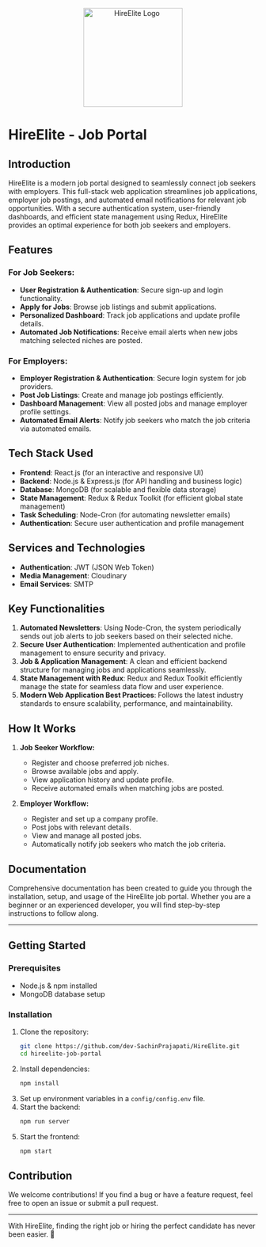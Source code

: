 <p align="center">
  <img src="public/logo.png" alt="HireElite Logo" width="200"/>
</p>

# HireElite - Job Portal
 
## Introduction

HireElite is a modern job portal designed to seamlessly connect job seekers with employers. This full-stack web application streamlines job applications, employer job postings, and automated email notifications for relevant job opportunities. With a secure authentication system, user-friendly dashboards, and efficient state management using Redux, HireElite provides an optimal experience for both job seekers and employers.

## Features

### For Job Seekers:
- **User Registration & Authentication**: Secure sign-up and login functionality.
- **Apply for Jobs**: Browse job listings and submit applications.
- **Personalized Dashboard**: Track job applications and update profile details.
- **Automated Job Notifications**: Receive email alerts when new jobs matching selected niches are posted.

### For Employers:
- **Employer Registration & Authentication**: Secure login system for job providers.
- **Post Job Listings**: Create and manage job postings efficiently.
- **Dashboard Management**: View all posted jobs and manage employer profile settings.
- **Automated Email Alerts**: Notify job seekers who match the job criteria via automated emails.

## Tech Stack Used

- **Frontend**: React.js (for an interactive and responsive UI)
- **Backend**: Node.js & Express.js (for API handling and business logic)
- **Database**: MongoDB (for scalable and flexible data storage)
- **State Management**: Redux & Redux Toolkit (for efficient global state management)
- **Task Scheduling**: Node-Cron (for automating newsletter emails)
- **Authentication**: Secure user authentication and profile management

## Services and Technologies

- **Authentication**: JWT (JSON Web Token)
- **Media Management**: Cloudinary
- **Email Services**: SMTP

## Key Functionalities

1. **Automated Newsletters**: Using Node-Cron, the system periodically sends out job alerts to job seekers based on their selected niche.
2. **Secure User Authentication**: Implemented authentication and profile management to ensure security and privacy.
3. **Job & Application Management**: A clean and efficient backend structure for managing jobs and applications seamlessly.
4. **State Management with Redux**: Redux and Redux Toolkit efficiently manage the state for seamless data flow and user experience.
5. **Modern Web Application Best Practices**: Follows the latest industry standards to ensure scalability, performance, and maintainability.

## How It Works

1. **Job Seeker Workflow:**
   - Register and choose preferred job niches.
   - Browse available jobs and apply.
   - View application history and update profile.
   - Receive automated emails when matching jobs are posted.

2. **Employer Workflow:**
   - Register and set up a company profile.
   - Post jobs with relevant details.
   - View and manage all posted jobs.
   - Automatically notify job seekers who match the job criteria.

## Documentation

Comprehensive documentation has been created to guide you through the installation, setup, and usage of the HireElite job portal. Whether you are a beginner or an experienced developer, you will find step-by-step instructions to follow along.

---

## Getting Started

### Prerequisites
- Node.js & npm installed
- MongoDB database setup

### Installation
1. Clone the repository:
   ```sh
   git clone https://github.com/dev-SachinPrajapati/HireElite.git
   cd hireelite-job-portal
   ```
2. Install dependencies:
   ```sh
   npm install
   ```
3. Set up environment variables in a `config/config.env` file.
4. Start the backend:
   ```sh
   npm run server
   ```
5. Start the frontend:
   ```sh
   npm start
   ```

## Contribution

We welcome contributions! If you find a bug or have a feature request, feel free to open an issue or submit a pull request.

---

With HireElite, finding the right job or hiring the perfect candidate has never been easier. 🚀

